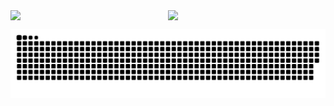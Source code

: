 <div style="display: flex; justify-content: right;">
    <div style="margin-right: 20px; width: 50%;">
        <img align="left" src="https://github-readme-stats.vercel.app/api/top-langs/?username=harmitsb2122&layout=compact&theme=transparent&title_color=abd200&text_color=3fb950&hide_border=1&langs_count=15" />
    </div>
    <div style="margin-right: 20px; width: 50%;">
        <img align="left" src="https://github-readme-stats.vercel.app/api?username=harmitsb2122&show_icons=true&count_private=true&hide_title=true&theme=transparent&title_color=abd200&text_color=3fb950&icon_color=abd200&hide_border=1&line_height=33" />
    </div>
</div>

![snake gif](https://github.com/harmitsb2122/harmitsb2122/blob/output/github-snake-dark.svg)

<!--
**harmitsb2122/harmitsb2122** is a ✨ _special_ ✨ repository because its `README.md` (this file) appears on your GitHub profile.

Here are some ideas to get you started:

- 🔭 I’m currently working on ...
- 🌱 I’m currently learning ...
- 👯 I’m looking to collaborate on ...
- 🤔 I’m looking for help with ...
- 💬 Ask me about ...
- 📫 How to reach me: ...
- 😄 Pronouns: ...
- ⚡ Fun fact: ...
-->

